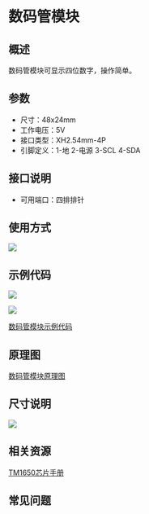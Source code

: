 # 数码管模块

## 概述

数码管模块可显示四位数字，操作简单。

## 参数

* 尺寸：48x24mm
* 工作电压：5V
* 接口类型：XH2.54mm-4P
* 引脚定义：1-地 2-电源 3-SCL 4-SDA

## 接口说明

* 可用端口：四排排针

## 使用方式

![](https://github.com/Haohaodada-official/docs/tree/87a8c0277156955860937750dd97e504bdd44d88/jiao-xue-chan-pin/arduino-kai-yuan-ying-jian/images/25.png)

## 示例代码

![](https://github.com/Haohaodada-official/docs/tree/87a8c0277156955860937750dd97e504bdd44d88/jiao-xue-chan-pin/arduino-kai-yuan-ying-jian/images/84.png)

![](https://github.com/Haohaodada-official/docs/tree/87a8c0277156955860937750dd97e504bdd44d88/jiao-xue-chan-pin/arduino-kai-yuan-ying-jian/images/60.png)

[数码管模块示例代码](http://www.haohaodada.com/show.php?id=956368)

## 原理图

[数码管模块原理图](https://github.com/Haohaodada-official/haohaodada-docs/blob/master/原理图/4位数码管模块.pdf)

## 尺寸说明

![](https://github.com/Haohaodada-official/docs/tree/87a8c0277156955860937750dd97e504bdd44d88/jiao-xue-chan-pin/arduino-kai-yuan-ying-jian/images/37.png)

## 相关资源

[TM1650芯片手册](https://github.com/Haohaodada-official/haohaodada-docs/blob/master/主要芯片说明书/数码管-TM1650.PDF)

## 常见问题

